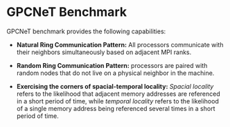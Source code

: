 # GPCNeT Benchmark

GPCNeT benchmark provides the following capabilities:

- **Natural Ring Communication Pattern:** All processors communicate with their neighbors simultaneously based on adjacent MPI ranks.

- **Random Ring Communication Pattern:** processors are paired with random nodes that do not live on a physical neighbor in the machine.

- **Exercising the corners of spacial-temporal locality:** _Spacial locality_ refers to the likelihood that adjacent memory addresses are referenced in a short period of time, while _temporal locality_ refers to the likelihood of a single memory address being referenced several times in a short period of time.
